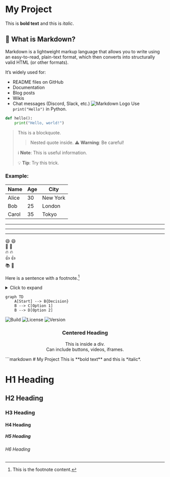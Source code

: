 # My Project
This is **bold text** and this is *italic*.
## 📝 What is Markdown?

Markdown is a lightweight markup language that allows you to write using an easy-to-read, plain-text format, which then converts into structurally valid HTML (or other formats).

It’s widely used for:
- README files on GitHub
- Documentation
- Blog posts
- Wikis
- Chat messages (Discord, Slack, etc.)
![Markdown Logo](https://markdown-here.com/img/icon256.png "Markdown is awesome!")
Use `print("Hello")` in Python.
```python
def hello():
    print("Hello, world!")
```
> This is a blockquote.
>
> > Nested quote inside.
> ⚠️ **Warning**: Be careful!
>
> ℹ️ **Note**: This is useful information.
>
> 💡 **Tip**: Try this trick.
### Example:
| Name   | Age | City       |
|--------|-----|------------|
| Alice  | 30  | New York   |
| Bob    | 25  | London     |
| Carol  | 35  | Tokyo      |

---
***
___
😄 :smile:  
🚀 :rocket:  
🔥 :fire:  
👍 :+1:  
📚 :book:

Here is a sentence with a footnote.[^1]

[^1]: This is the footnote content.

<details>
<summary>Click to expand</summary>

This content was hidden.  
You can put logs, FAQs, or long explanations here.
</details>

```mermaid
graph TD
    A[Start] --> B{Decision}
    B --> C[Option 1]
    B --> D[Option 2]
```
![Build](https://img.shields.io/badge/build-passing-brightgreen)
![License](https://img.shields.io/badge/license-MIT-blue)
![Version](https://img.shields.io/badge/version-1.0.0-orange)

<h3 align="center">Centered Heading</h3>

<div align="center">

This is inside a div.  
Can include buttons, videos, iframes.

</div>
```markdown
# My Project
This is **bold text** and this is *italic*.

# H1 Heading
## H2 Heading
### H3 Heading
#### H4 Heading
##### H5 Heading
###### H6 Heading

